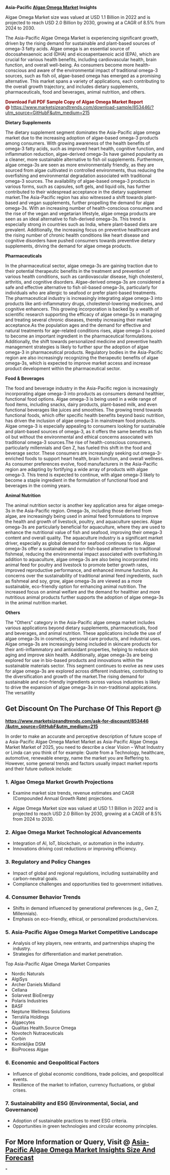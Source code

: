 <p><strong>Asia-Pacific&nbsp;<a href=""https://www.marketsizeandtrends.com/download-sample/853446/&amp;utm_source=GitHubF&amp;utm_medium=215"">Algae Omega Market</a> Insights</strong></p><p>Algae Omega Market size was valued at USD 1.1 Billion in 2022 and is projected to reach USD 2.0 Billion by 2030, growing at a CAGR of 8.5% from 2024 to 2030.</p><p><p>The Asia-Pacific Algae Omega Market is experiencing significant growth, driven by the rising demand for sustainable and plant-based sources of omega-3 fatty acids. Algae omega is an essential source of docosahexaenoic acid (DHA) and eicosapentaenoic acid (EPA), which are crucial for various health benefits, including cardiovascular health, brain function, and overall well-being. As consumers become more health-conscious and aware of the environmental impact of traditional omega-3 sources, such as fish oil, algae-based omega has emerged as a promising alternative. This market spans a variety of applications, each contributing to the overall growth trajectory, and includes dietary supplements, pharmaceuticals, food and beverages, animal nutrition, and others. <p><strong><span style="color: #800000;">Download Full PDF Sample Copy of Algae Omega Market Report @</span>&nbsp;</strong><a href="https://www.marketsizeandtrends.com/download-sample/853446/?utm_source=GitHubF&amp;utm_medium=215" target="_blank">https://www.marketsizeandtrends.com/download-sample/853446/?utm_source=GitHubF&amp;utm_medium=215</a></p></p><p><strong>Dietary Supplements</strong></p><p>The dietary supplement segment dominates the Asia-Pacific algae omega market due to the increasing adoption of algae-based omega-3 products among consumers. With growing awareness of the health benefits of omega-3 fatty acids, such as improved heart health, cognitive function, and inflammation reduction, algae-derived omega-3s have gained popularity as a cleaner, more sustainable alternative to fish oil supplements. Furthermore, algae omega-3s are seen as more environmentally friendly, as they are sourced from algae cultivated in controlled environments, thus reducing the overfishing and environmental degradation associated with traditional omega-3 sources. The availability of algae-based omega-3 products in various forms, such as capsules, soft gels, and liquid oils, has further contributed to their widespread acceptance in the dietary supplement market.The Asia-Pacific region has also witnessed a shift towards plant-based and vegan supplements, further propelling the demand for algae omega-3s. With an increasing number of health-conscious consumers and the rise of the vegan and vegetarian lifestyle, algae omega products are seen as an ideal alternative to fish-derived omega-3s. This trend is especially strong in countries such as India, where plant-based diets are prevalent. Additionally, the increasing focus on preventive healthcare and the rising number of chronic health conditions like heart disease and cognitive disorders have pushed consumers towards preventive dietary supplements, driving the demand for algae omega products.<p><strong>Pharmaceuticals</strong></p><p>In the pharmaceutical sector, algae omega-3s are gaining traction due to their potential therapeutic benefits in the treatment and prevention of various health conditions, such as cardiovascular disease, high cholesterol, arthritis, and cognitive disorders. Algae-derived omega-3s are considered a safe and effective alternative to fish oil-based omega-3s, particularly for individuals who are allergic to seafood or prefer plant-based treatments. The pharmaceutical industry is increasingly integrating algae omega-3 into products like anti-inflammatory drugs, cholesterol-lowering medicines, and cognitive enhancers. This growing incorporation is backed by a wealth of scientific research supporting the efficacy of algae omega-3s in managing and treating several chronic diseases, thereby increasing their market acceptance.As the population ages and the demand for effective and natural treatments for age-related conditions rises, algae omega-3 is poised to become an important ingredient in the pharmaceutical formulations. Additionally, the shift towards personalized medicine and preventive health management strategies is likely to further spur the adoption of algae omega-3 in pharmaceutical products. Regulatory bodies in the Asia-Pacific region are also increasingly recognizing the therapeutic benefits of algae omega-3s, which is expected to improve market access and increase product development within the pharmaceutical sector.<p><strong>Food & Beverages</strong></p><p>The food and beverage industry in the Asia-Pacific region is increasingly incorporating algae omega-3 into products as consumers demand healthier, functional food options. Algae omega-3 is being used in a wide range of food items, including snacks, dairy products, plant-based milk, and even functional beverages like juices and smoothies. The growing trend towards functional foods, which offer specific health benefits beyond basic nutrition, has driven the inclusion of algae omega-3 in mainstream food products. Algae omega-3 is especially appealing to consumers looking for sustainable and plant-based sources of omega-3, as it offers the same benefits as fish oil but without the environmental and ethical concerns associated with traditional omega-3 sources.The rise of health-conscious consumers, particularly millennials and Gen Z, has fueled this shift in the food and beverage sector. These consumers are increasingly seeking out omega-3-enriched foods to support heart health, brain function, and overall wellness. As consumer preferences evolve, food manufacturers in the Asia-Pacific region are adapting by fortifying a wide array of products with algae omega-3. This trend is expected to continue, with algae omega-3 likely to become a staple ingredient in the formulation of functional food and beverages in the coming years.<p><strong>Animal Nutrition</strong></p><p>The animal nutrition sector is another key application area for algae omega-3s in the Asia-Pacific region. Omega-3s, including those derived from algae, are increasingly being used in animal feed formulations to improve the health and growth of livestock, poultry, and aquaculture species. Algae omega-3s are particularly beneficial for aquaculture, where they are used to enhance the nutritional value of fish and seafood, improving their omega-3 content and overall quality. The aquaculture industry is a significant market driver, especially as global demand for seafood continues to rise. Algae omega-3s offer a sustainable and non-fish-based alternative to traditional fishmeal, reducing the environmental impact associated with overfishing.In addition to aquaculture, algae omega-3s are also being incorporated into animal feed for poultry and livestock to promote better growth rates, improved reproductive performance, and enhanced immune function. As concerns over the sustainability of traditional animal feed ingredients, such as fishmeal and soy, grow, algae omega-3s are viewed as a more sustainable, eco-friendly option for enhancing animal nutrition. The increased focus on animal welfare and the demand for healthier and more nutritious animal products further supports the adoption of algae omega-3s in the animal nutrition market.<p><strong>Others</strong></p><p>The "Others" category in the Asia-Pacific algae omega market includes various applications beyond dietary supplements, pharmaceuticals, food and beverages, and animal nutrition. These applications include the use of algae omega-3s in cosmetics, personal care products, and industrial uses. Algae omega-3s are increasingly being included in skincare products for their anti-inflammatory and antioxidant properties, helping to reduce skin aging and improve skin health. Additionally, algae omega-3s are being explored for use in bio-based products and innovations within the sustainable materials sector. This segment continues to evolve as new uses for algae omega-3s are explored across different industries, contributing to the diversification and growth of the market.The rising demand for sustainable and eco-friendly ingredients across various industries is likely to drive the expansion of algae omega-3s in non-traditional applications. The versatility</p><h2><strong>Get Discount On The Purchase Of This Report @&nbsp;</strong></h2><p><strong><a href=""https://www.marketsizeandtrends.com/ask-for-discount/853446/&amp;utm_source=GitHubF&amp;utm_medium=215"" target=""_blank"">https://www.marketsizeandtrends.com/ask-for-discount/853446<br />/&amp;utm_source=GitHubF&amp;utm_medium=215</a></strong></p><p>In order to make an accurate and perceptive description of future scope of a Asia-Pacific&nbsp;Algae Omega Market Market as Asia-Pacific&nbsp;Algae Omega Market Market of 2025, you need to describe a clear Vision &ndash; What Industry or Linda can you think of for example: Quote from a Technology, healthcare, automotive, renewable energy, name the market you are Reffering to. However, some general trends and factors usually impact market reports and their future outlook include:</p><h3>1.&nbsp;<strong>Algae Omega Market Growth Projections</strong></h3><ul><li>Examine market size trends, revenue estimates and CAGR (Compounded Annual Growth Rate) projections.</li><li><p>Algae Omega Market size was valued at USD 1.1 Billion in 2022 and is projected to reach USD 2.0 Billion by 2030, growing at a CAGR of 8.5% from 2024 to 2030.</p></li></ul><h3>2.&nbsp;<strong>Algae Omega Market Technological Advancements</strong></h3><ul><li>Integration of AI, IoT, blockchain, or automation in the industry.</li><li>Innovations driving cost reductions or improving efficiency.</li></ul><h3>3.&nbsp;<strong>Regulatory and Policy Changes</strong></h3><ul><li>Impact of global and regional regulations, including sustainability and carbon-neutral goals.</li><li>Compliance challenges and opportunities tied to government initiatives.</li></ul><h3>4.&nbsp;<strong>Consumer Behavior Trends</strong></h3><ul><li>Shifts in demand influenced by generational preferences (e.g., Gen Z, Millennials).</li><li>Emphasis on eco-friendly, ethical, or personalized products/services.</li></ul><h3>5.&nbsp;<strong>Asia-Pacific Algae Omega Market Competitive Landscape</strong></h3><ul><li>Analysis of key players, new entrants, and partnerships shaping the industry.</li><li>Strategies for differentiation and market penetration.</li></ul><p data-pm-slice=""1 1 []"">Top Asia-Pacific Algae Omega Market Companies</p><div data-test-id=""""><p><li>Nordic Naturals</li><li> AlgiSys</li><li> Archer Daniels Midland</li><li> Cellana</li><li> Solarvest BioEnergy</li><li> Polaris Industries</li><li> BASF</li><li> Neptune Wellness Solutions</li><li> TerraVia Holdings</li><li> Algaecytes</li><li> Qualitas Health.Source Omega</li><li> Novotech Nutraceuticals</li><li> Corbin</li><li> Koninklijke DSM</li><li> BioProcess Algae</li></p></div><h3>6.&nbsp;<strong>Economic and Geopolitical Factors</strong></h3><ul><li>Influence of global economic conditions, trade policies, and geopolitical events.</li><li>Resilience of the market to inflation, currency fluctuations, or global crises.</li></ul><h3>7.&nbsp;<strong>Sustainability and ESG (Environmental, Social, and Governance)</strong></h3><ul><li>Adoption of sustainable practices to meet ESG criteria.</li><li>Opportunities in green technologies and circular economy principles.</li></ul><h2><strong>For More Information or Query, Visit @&nbsp;</strong><a href=""https://www.verifiedmarketreports.com/product/algae-omega-market/"" target=""_blank"">Asia-Pacific Algae Omega Market Insights Size And Forecast</a></h2>"
